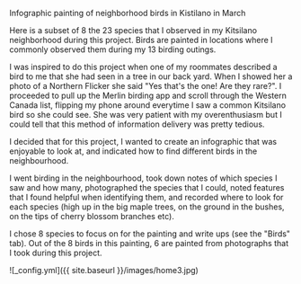 Infographic painting of neighborhood birds in Kistilano in March

Here is a subset of 8 the 23 species that I observed in my Kitsilano neighborhood during this project. Birds are painted in locations where I commonly observed them during my 13 birding outings. 

I was inspired to do this project when one of my roommates described a bird to me that she had seen in a tree in our back yard. When I showed her a photo of a Northern Flicker she said "Yes that's the one! Are they rare?". I proceeded to pull up the Merlin birding app and scroll through the Western Canada list, flipping my phone around everytime I saw a common Kitsilano bird so she could see. She was very patient with my overenthusiasm but I could tell that this method of information delivery was pretty tedious.

I decided that for this project, I wanted to create an infographic that was enjoyable to look at, and indicated how to find different birds in the neighbourhood.  

I went birding in the neighbourhood, took down notes of which species I saw and how many, photographed the species that I could, noted features that I found helpful when identifying them, and recorded where to look for each species (high up in the big maple trees, on the ground in the bushes, on the tips of cherry blossom branches etc). 

I chose 8 species to focus on for the painting and write ups (see the "Birds" tab). Out of the 8 birds in this painting, 6 are painted from photographs that I took during this project. 



![_config.yml]({{ site.baseurl }}/images/home3.jpg)

